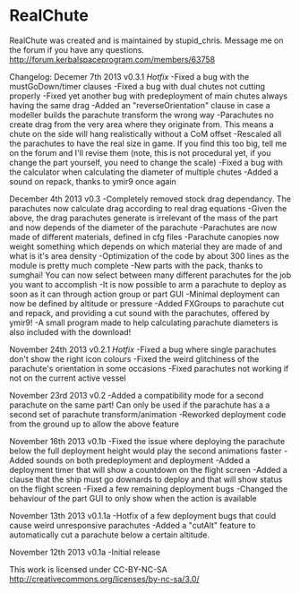 RealChute
=========
RealChute was created and is maintained by stupid_chris. Message me on the forum if you have any questions.
http://forum.kerbalspaceprogram.com/members/63758

Changelog:
Decemer 7th 2013
v0.3.1
*Hotfix*
-Fixed a bug with the mustGoDown/timer clauses
-Fixed a bug with dual chutes not cutting properly
-Fixed yet another bug with predeployment of main chutes always having the same drag
-Added an "reverseOrientation" clause in case a modeller builds the parachute transform the wrong way
-Parachutes no create drag from the very area where they originate from. This means a chute on the side will hang realistically without a CoM offset
-Rescaled all the parachutes to have the real size in game. If you find this too big, tell me on the forum and I'll revise them (note, this is not procedural yet, if you change the part yourself, you need to change the scale)
-Fixed a bug with the calculator when calculating the diameter of multiple chutes
-Added a sound on repack, thanks to ymir9 once again

December 4th 2013
v0.3
-Completely removed stock drag dependancy. The parachutes now calculate drag according to real drag equations
-Given the above, the drag parachutes generate is irrelevant of the mass of the part and now depends of the diameter of the parachute
-Parachutes are now made of different materials, defined in cfg files
-Parachute canopies now weight something which depends on which material they are made of and what is it's area density
-Optimization of the code by about 300 lines as the module is pretty much complete
-New parts with the pack, thanks to sumghai! You can now select between many different parachutes for the job you want to accomplish
-It is now possible to arm a parachute to deploy as soon as it can through action group or part GUI
-Minimal deployment can now be defined by altitude or pressure
-Added FXGroups to parachute cut and repack, and providing a cut sound with the parachutes, offered by ymir9!
-A small program made to help calculating parachute diameters is also included with the download!

November 24th 2013
v0.2.1
*Hotfix*
-Fixed a bug where single parachutes don't show the right icon colours
-Fixed the weird glitchiness of the parachute's orientation in some occasions
-Fixed parachutes not working if not on the current active vessel

November 23rd 2013
v0.2
-Added a compatibility mode for a second parachute on the same part! Can only be used if the parachute has a a
second set of parachute transform/animation
-Reworked deployment code from the ground up to allow the above feature

November 16th 2013
v0.1b
-Fixed the issue where deploying the parachute below the full deployment height would play the second animations faster
-Added sounds on both predeployment and deployment
-Added a deployment timer that will show a countdown on the flight screen
-Added a clause that the ship must go downards to deploy and that will show status on the flight screen
-Fixed a few remaining deployment bugs
-Changed the behaviour of the part GUI to only show when the action is available

November 13th 2013
v0.1.1a
-Hotfix of a few deployment bugs that could cause weird unresponsive parachutes
-Added a "cutAlt" feature to automatically cut a parachute below a certain altitude.


November 12th 2013
v0.1a
-Initial release

This work is licensed under CC-BY-NC-SA
http://creativecommons.org/licenses/by-nc-sa/3.0/
